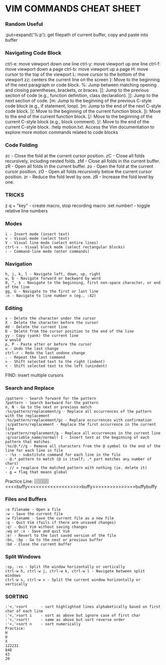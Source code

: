 # VIM COMMANDS CHEAT SHEET

### Random Useful
:put=expand('%:p'): get filepath of current buffer, copy and paste into buffer

### Navigating Code Block
ctrl-e: move viewport down one line
ctrl-y: move viewport up one line
ctrl-f: move viewport down a page
ctrl-b: move viewport up a page
H: move cursor to the top of the viewport
L: move cursor to the bottom of the viewport
zz: centers the current line on the screen
}: Move to the beginning of the next paragraph or code block.
%: Jump between matching opening and closing parentheses, brackets, or braces.
[[: Jump to the previous section of code (e.g., function definition, class declaration).
]]: Jump to the next section of code.
[m: Jump to the beginning of the previous C-style code block (e.g., if statement, loop).
]m: Jump to the end of the next C-style code block.
[(: Move to the beginning of the current function block.
]): Move to the end of the current function block.
[/: Move to the beginning of the current C-style block (e.g., block comment).
]/: Move to the end of the current C-style block.
:help motion.txt: Access the Vim documentation to explore more motion commands related to code blocks

### Code Folding
zc - Close the fold at the current cursor position.
zC - Close all folds recursively, including nested folds.
zM - Close all folds in the current buffer.
zR - Open all folds in the current buffer.
zo - Open the fold at the current cursor position.
zO - Open all folds recursively below the current cursor position.
zr - Reduce the fold level by one.
zR - Increase the fold level by one.

### TRICKS
z   q + "key" - create macro, stop recording macro
:set number!  - toggle relative line numbers

### Modes

    i - Insert mode (insert text)
    v - Visual mode (select text)
    V - Visual line mode (select entire lines)
    ctrl-v - Visual block mode (select rectangular blocks)
    : - Command-line mode (enter commands)

### Navigation

    h, j, k, l - Navigate left, down, up, right
    w, b - Navigate forward or backward by word
    0, ^, $ - Navigate to the beginning, first non-space character, or end of the line
    gg, G - Navigate to the first or last line
    :n - Navigate to line number n (eg., :42)

### Editing

    x - Delete the character under the cursor
    X - Delete the character before the cursor
    dd - Delete the current line
    D - Delete from the cursor position to the end of the line
    yy - Copy (yank) the current line
    w would 
    p, P - Paste after or before the cursor
    u - Undo the last change
    ctrl-r - Redo the last undone change
    . - Repeat the last command
    > - Shift selected text to the right (indent)
    < - Shift selected text to the left (unindent)
    

FIND: insert multiple cursors

### Search and Replace
    /pattern - Search forward for the pattern
    ?pattern - Search backward for the pattern
    n, N - Go to the next or previous match
    :%s/pattern/replacement/g - Replace all occurrences of the pattern with the replacement
    :%s/pattern/replacement/gc - Replace occurrences with confirmation
    :s/pattern/replacement - Replace the first occurrence in the current line
    :s/pattern/replacement/g - Replace all occurrences in the current line
    :g/variable_name/normal! I - Insert text at the beginning of each pattern that matches
    :%s/@.*//g - Remove all characters from the @ symbol to the end of the line for each line in file
	- :%s - substitute command for each line in the file
	- @.* pattern to match (@ is itself; .* part matches any number of chars)
	- // = reaplace the matched pattern with nothing (ie. delete it)
	- g = flag that means global
Practice Line: 
|||||||||| <<<<buffy<<<<<<<<<<<<<<<>>>>buffy>>>>>>>>>>>>>>>buffybuffy 

### Files and Buffers

    :e filename - Open a file
    :w - Save the current file
    :w filename - Save the current file as a new file
    :q - Quit Vim (fails if there are unsaved changes)
    :q! - Quit Vim without saving changes
    :wq or :x - Save and quit Vim
    :e! - Revert to the last saved version of the file
    :bn, :bp - Go to the next or previous buffer
    :bd - Close the current buffer

### Split Windows

    :sp, :vs - Split the window horizontally or vertically
    ctrl-w h, ctrl-w j, ctrl-w k, ctrl-w l - Navigate between split windows
    ctrl-w s, ctrl-w v - Split the current window horizontally or vertically

### SORTING
    :'<,'>sort	    - sort highlighted lines alphabetically based on first char of each line
    :'<,'>sort i    - sort as above but ignore case of first char
    :'<,'>sort!	    - same as above but sort reverse order 
    :'<,'>sort n    - sort numerically
    Practice:
	H
	O
	X
	122231
	848
	43
	20

	

